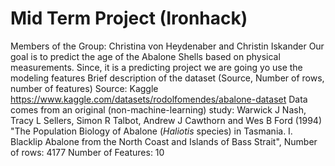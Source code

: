 # Mid Term Project (Ironhack)
Members of the Group: Christina von Heydenaber and Christin Iskander
Our goal is to predict the age of the Abalone Shells based on physical measurements. 
Since, it is a predicting project we are going yo use the modeling features
Brief description of the dataset (Source, Number of rows, number of features)
Source: Kaggle https://www.kaggle.com/datasets/rodolfomendes/abalone-dataset
Data comes from an original (non-machine-learning) study:
Warwick J Nash, Tracy L Sellers, Simon R Talbot, Andrew J Cawthorn and Wes B Ford (1994)
"The Population Biology of Abalone (_Haliotis_ species) in Tasmania. 
I. Blacklip Abalone from the North Coast and Islands of Bass Strait",
Number of rows: 4177
Number of Features: 10
